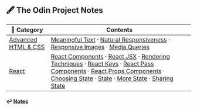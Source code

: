 ## 🖋️ The Odin Project Notes

| 📁 Category                                 | Contents                                                                                                                                                                                                                                                                                                                                                                                                                                                                                                    |
| ------------------------------------------- | ----------------------------------------------------------------------------------------------------------------------------------------------------------------------------------------------------------------------------------------------------------------------------------------------------------------------------------------------------------------------------------------------------------------------------------------------------------------------------------------------------------- |
| [Advanced HTML & CSS](./advanced_html_css/) | [Meaningful Text](./advanced_html_css/meaningful-text.md) · [Natural Responsiveness](./advanced_html_css/natural-responsiveness.md) · [Responsive Images](./advanced_html_css/responsive-images.md) · [Media Queries](./advanced_html_css/media-queries.md)                                                                                                                                                                                                                                                 |
| [React](./react/)                           | [React Components](./react/react-components.md) · [React JSX](./react/react-jsx.md) · [Rendering Techniques](./react/rendering-techniques.md) · [React Keys](./react/react-keys.md) · [React Pass Components](./react/react-pass-components.md) · [React Props Components](./react/react-props-components.md) · [Choosing State](./react/react-choosing-state-structure.md) · [State](./react/react-state.md) · [More State](./react/react-more-state.md) · [Sharing State](./react/react-sharing-state.md) |

#### ↩️ [Notes](/work/notes/notes.md)
